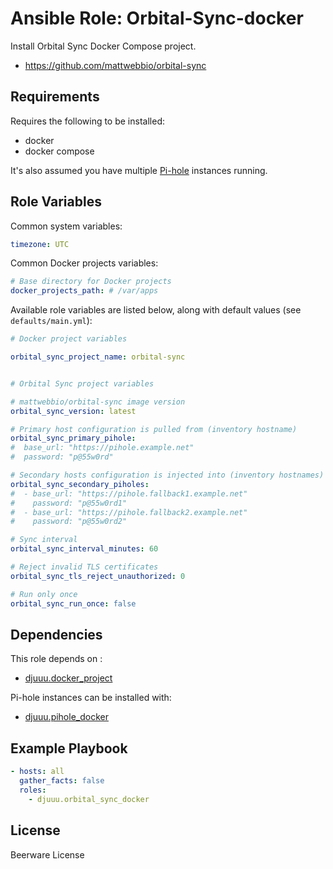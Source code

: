 Ansible Role: Orbital-Sync-docker
=================================

Install Orbital Sync Docker Compose project.

- https://github.com/mattwebbio/orbital-sync

Requirements
------------

Requires the following to be installed:
- docker
- docker compose

It's also assumed you have multiple [Pi-hole](https://pi-hole.net/) instances running.

Role Variables
--------------

Common system variables:

```yaml
timezone: UTC
```

Common Docker projects variables:

```yaml
# Base directory for Docker projects
docker_projects_path: # /var/apps
```


Available role variables are listed below, along with default values (see `defaults/main.yml`):

```yaml
# Docker project variables

orbital_sync_project_name: orbital-sync


# Orbital Sync project variables

# mattwebbio/orbital-sync image version
orbital_sync_version: latest

# Primary host configuration is pulled from (inventory hostname)
orbital_sync_primary_pihole:
#  base_url: "https://pihole.example.net"
#  password: "p@55w0rd"

# Secondary hosts configuration is injected into (inventory hostnames)
orbital_sync_secondary_piholes:
#  - base_url: "https://pihole.fallback1.example.net"
#    password: "p@55w0rd1"
#  - base_url: "https://pihole.fallback2.example.net"
#    password: "p@55w0rd2"

# Sync interval
orbital_sync_interval_minutes: 60

# Reject invalid TLS certificates
orbital_sync_tls_reject_unauthorized: 0

# Run only once
orbital_sync_run_once: false
```

Dependencies
------------

This role depends on :
- [djuuu.docker_project](https://github.com/Djuuu/ansible-role-docker-project)

Pi-hole instances can be installed with:
- [djuuu.pihole_docker](https://github.com/Djuuu/ansible-role-pihole-docker)

Example Playbook
----------------

```yaml
- hosts: all
  gather_facts: false
  roles:
    - djuuu.orbital_sync_docker
```

License
-------

Beerware License
